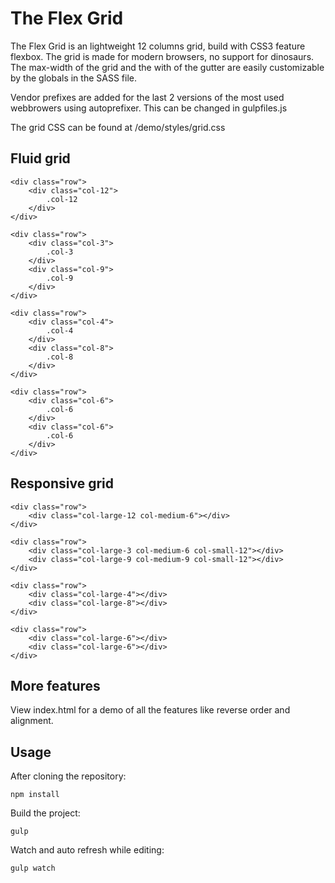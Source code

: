 # The Flex Grid

The Flex Grid is an lightweight 12 columns grid, build with CSS3 feature flexbox. The grid is made for modern browsers, no support for dinosaurs. The max-width of the grid and the with of the gutter are easily customizable by the globals in the SASS file.

Vendor prefixes are added for the last 2 versions of the most used webbrowers using autoprefixer. This can be changed in gulpfiles.js

The grid CSS can be found at /demo/styles/grid.css

## Fluid grid

```
<div class="row">
    <div class="col-12">
        .col-12
    </div>
</div>

<div class="row">
    <div class="col-3">
        .col-3
    </div>
    <div class="col-9">
        .col-9
    </div>
</div>

<div class="row">
    <div class="col-4">
        .col-4
    </div>
    <div class="col-8">
        .col-8
    </div>
</div>

<div class="row">
    <div class="col-6">
        .col-6
    </div>
    <div class="col-6">
        .col-6
    </div>
</div>
```

## Responsive grid

```
<div class="row">
    <div class="col-large-12 col-medium-6"></div>
</div>

<div class="row">
    <div class="col-large-3 col-medium-6 col-small-12"></div>
    <div class="col-large-9 col-medium-9 col-small-12"></div>
</div>

<div class="row">
    <div class="col-large-4"></div>
    <div class="col-large-8"></div>
</div>

<div class="row">
    <div class="col-large-6"></div>
    <div class="col-large-6"></div>
</div>
```

## More features

View index.html for a demo of all the features like reverse order and alignment.

## Usage

After cloning the repository:

```
npm install
```

Build the project:

```
gulp
```
Watch and auto refresh while editing:

```
gulp watch
```






